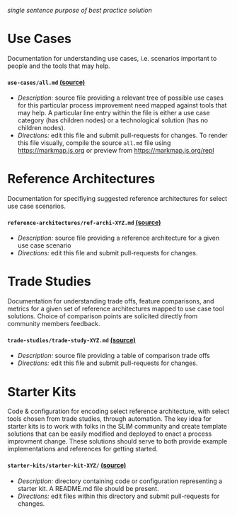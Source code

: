 _single sentence purpose of best practice solution_

# Use Cases

Documentation for understanding use cases, i.e. scenarios important to people and the tools that may help.

#### `use-cases/all.md` [(source)](https://github.com/slim-org/slim/blob/main/use-cases/all.md)

- _Description:_ source file providing a relevant tree of possible use cases for this particular process improvement need mapped against tools that may help. A particular line entry within the file is either a use case category (has children nodes) or a technological solution (has no children nodes).
- _Directions:_ edit this file and submit pull-requests for changes. To render this file visually, compile the source `all.md` file using https://markmap.js.org or preview from https://markmap.js.org/repl

# Reference Architectures

Documentation for specifiying suggested reference architectures for select use case scenarios. 

#### `reference-architectures/ref-archi-XYZ.md` [(source)](https://github.com/slim-org/slim/blob/main/reference-architectures/ref-archi-XYZ.md)

- _Description:_ source file providing a reference architecture for a given use case scenario
- _Directions:_ edit this file and submit pull-requests for changes.

# Trade Studies

Documentation for understanding trade offs, feature comparisons, and metrics for a given set of reference architectures mapped to use case tool solutions. Choice of comparison points are solicited directly from community members feedback.

#### `trade-studies/trade-study-XYZ.md` [(source)](https://github.com/slim-org/slim/blob/main/trade-studies/trade-study-XYZ.md)

- _Description:_ source file providing a table of comparison trade offs
- _Directions:_ edit this file and submit pull-requests for changes.

# Starter Kits

Code & configuration for encoding select reference architecture, with select tools chosen from trade studies, through automation. The key idea for starter kits is to work with folks in the SLIM community and create template solutions that can be easily modified and deployed to enact a process improvment change. These solutions should serve to both provide example implementations and references for getting started. 

#### `starter-kits/starter-kit-XYZ/` [(source)](https://github.com/slim-org/slim/blob/main/starter-kits/starter-kit-XYZ.md)

- _Description:_ directory containing code or configuration representing a starter kit. A README.md file should be present.
- _Directions:_ edit files within this directory and submit pull-requests for changes.
